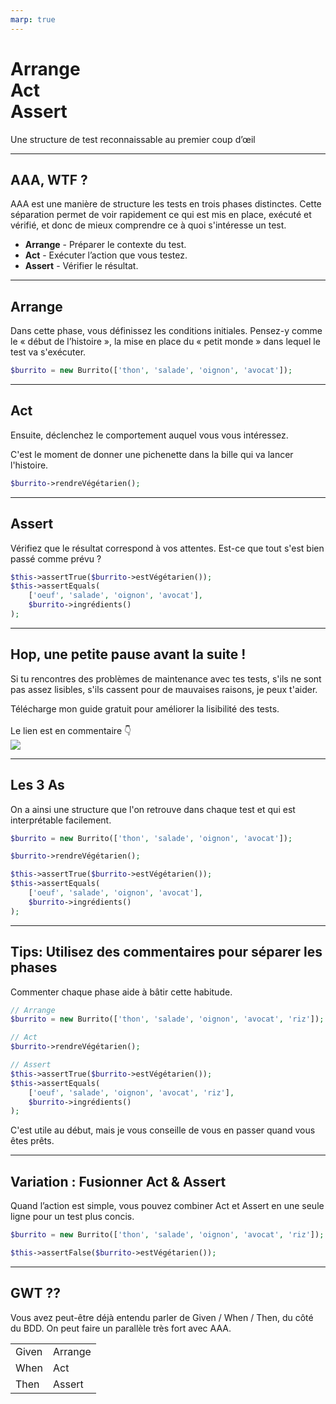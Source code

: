 ```yaml
---
marp: true
---
```

<!--
theme:  your-theme
size: linkedin-portrait
paginate: true
header: Arrange-Act-Assert
_header: ''
_footer: <a href="https://www.linkedin.com/in/charles-desneuf/"><img src="./charles-desneuf-square.png" class="profile-picture">Charles Desneuf</a>
footer: <a href="https://www.linkedin.com/in/charles-desneuf/">Charles Desneuf</a>
-->

# Arrange<br />Act<br />Assert

Une structure de test reconnaissable au premier coup d’œil

---


## AAA, WTF ?

AAA est une manière de structure les tests en trois phases distinctes. Cette séparation permet de voir rapidement ce qui est mis en place, exécuté et vérifié, et donc de mieux comprendre ce à quoi s'intéresse un test.

- **Arrange** - Préparer le contexte du test.
- **Act** - Exécuter l’action que vous testez.
- **Assert** - Vérifier le résultat.

---

## Arrange

Dans cette phase, vous définissez les conditions initiales. Pensez-y comme le « début de l’histoire », la mise en place du « petit monde » dans lequel le test va s'exécuter.

```php
$burrito = new Burrito(['thon', 'salade', 'oignon', 'avocat']);
```

---

## Act

Ensuite, déclenchez le comportement auquel vous vous intéressez.

C'est le moment de donner une pichenette dans la bille qui va lancer l'histoire.

```php
$burrito->rendreVégétarien();
```

---

## Assert

Vérifiez que le résultat correspond à vos attentes.
Est-ce que tout s'est bien passé comme prévu ?

```php
$this->assertTrue($burrito->estVégétarien());
$this->assertEquals(
    ['oeuf', 'salade', 'oignon', 'avocat'],
    $burrito->ingrédients()
);
```

---
<!--
_footer: <img src="./charles-desneuf-square.png" class="profile-picture">Charles Desneuf
_paginate: skip
-->

## Hop, une petite pause avant la suite !

Si tu rencontres des problèmes de maintenance avec tes tests, s'ils ne sont pas assez lisibles, s'ils cassent pour de mauvaises raisons, je peux t'aider.
<div class="offer">
    <div class="offer-content">
    Télécharge mon guide gratuit pour améliorer la lisibilité des tests.<br /><br />Le lien est en commentaire 👇
    </div>
    <div class="offer-img">
    <a href="https://formation.charlesdesneuf.com/guide-gratuit-5-idees-pour-ameliorer-la-lisibilite-de-vos-tests-automatises?utm_medium=social&utm_source=linkedin&utm_campaign=carousel-Stubbing%20du%20temps%20%3A%20Prendre%20le%20contr%C3%B4le%20du%20syst%C3%A8me">
    <img src="https://formation.charlesdesneuf.com/content-assets/public/eyJhbGciOiJIUzI1NiJ9.eyJvYmplY3Rfa2V5IjoiZHdvazQ1NXZvbDQwdm9rZHNmbXV0NnVxMHF1bCIsImRvbWFpbiI6ImZvcm1hdGlvbi5jaGFybGVzZGVzbmV1Zi5jb20ifQ.NS61AHjRUfdqsvHH6gqCbDNSSyCeI3U3AUlI-7U-PzE" class="free-guide-picture" /></a>
    </div>
</div>

---

## Les 3 As

On a ainsi une structure que l'on retrouve dans chaque test et qui est interprétable facilement.

```php
$burrito = new Burrito(['thon', 'salade', 'oignon', 'avocat']);

$burrito->rendreVégétarien();

$this->assertTrue($burrito->estVégétarien());
$this->assertEquals(
    ['oeuf', 'salade', 'oignon', 'avocat'],
    $burrito->ingrédients()
);
```

---

## Tips: Utilisez des commentaires pour séparer les phases

Commenter chaque phase aide à bâtir cette habitude.

```php
// Arrange
$burrito = new Burrito(['thon', 'salade', 'oignon', 'avocat', 'riz']);

// Act
$burrito->rendreVégétarien();

// Assert
$this->assertTrue($burrito->estVégétarien());
$this->assertEquals(
    ['oeuf', 'salade', 'oignon', 'avocat', 'riz'],
    $burrito->ingrédients()
);
```

C'est utile au début, mais je vous conseille de vous en passer quand vous êtes prêts.

---

## Variation : Fusionner Act & Assert

Quand l’action est simple, vous pouvez combiner Act et Assert en une seule ligne pour un test plus concis.

```php
$burrito = new Burrito(['thon', 'salade', 'oignon', 'avocat', 'riz']);

$this->assertFalse($burrito->estVégétarien());
```

---

## GWT ??
 
Vous avez peut-être déjà entendu parler de Given / When / Then, du côté du BDD. On peut faire un parallèle très fort avec AAA.

<div class="container big accent-color">
    <table class="simple">
    <tr>
        <td>Given</td><td>Arrange</td>
    </tr>
    <tr>
        <td>When</td><td>Act</td>
    </tr>
    <tr>
        <td>Then</td><td>Assert</td>
    </tr>
    </table>
</div>
